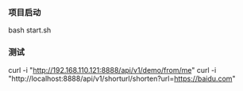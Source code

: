 ### 项目启动
bash start.sh

### 测试
curl -i "http://192.168.110.121:8888/api/v1/demo/from/me"
curl -i "http://localhost:8888/api/v1/shorturl/shorten?url=https://baidu.com"